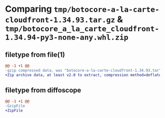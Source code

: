 # Comparing `tmp/botocore-a-la-carte-cloudfront-1.34.93.tar.gz` & `tmp/botocore_a_la_carte_cloudfront-1.34.94-py3-none-any.whl.zip`

## filetype from file(1)

```diff
@@ -1 +1 @@
-gzip compressed data, was "botocore-a-la-carte-cloudfront-1.34.93.tar", last modified: Sat Apr 27 01:00:42 2024, max compression
+Zip archive data, at least v2.0 to extract, compression method=deflate
```

## filetype from diffoscope

```diff
@@ -1 +1 @@
-GzipFile
+ZipFile
```

